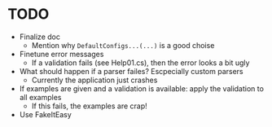 # TODO
- Finalize doc
  - Mention why `DefaultConfigs...(...)` is a good choise
- Finetune error messages
  - If a validation fails (see Help01.cs), then the error looks a bit ugly
- What should happen if a parser failes? Escpecially custom parsers
  - Currently the application just crashes
- If examples are given and a validation is available: apply the validation to all examples
  - If this fails, the examples are crap!
- Use FakeItEasy

